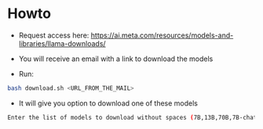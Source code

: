
# Howto

- Request access here: https://ai.meta.com/resources/models-and-libraries/llama-downloads/

- You will receive an email with a link to download the models

- Run:
```bash
bash download.sh <URL_FROM_THE_MAIL>
```


- It will give you option to download one of these models

```bash
Enter the list of models to download without spaces (7B,13B,70B,7B-chat,13B-chat,70B-chat), or press Enter for all: 7B
```